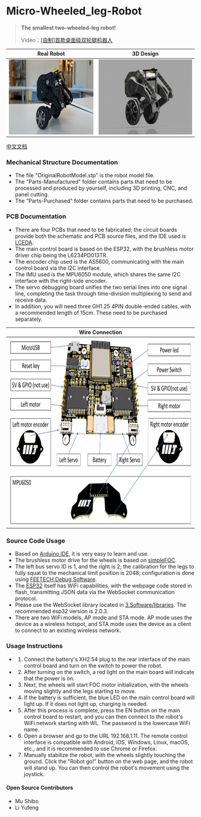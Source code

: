 # Micro-Wheeled_leg-Robot
> **The smallest two-wheeled-leg robot!**
>
> Video：[[自制]首款桌面级双轮腿机器人](https://www.bilibili.com/video/BV1io4y1q73L/?spm_id_from=333.999.0.0)
>

| Real Robot        | 3D Design        |
| ------------ | ------------ |
| <img src="4.Docs/Image/RobotReal.jpg" alt="Image 1" height="200"/> | <img src="4.Docs/Image/RobotRender.png" alt="Image 2" height="200"/> |

[中文文档](README_CN.md)

### Mechanical Structure Documentation

* The file "OriginalRobotModel.stp" is the robot model file.
* The "Parts-Manufactured" folder contains parts that need to be processed and produced by yourself, including 3D printing, CNC, and panel cutting.
* The "Parts-Purchased" folder contains parts that need to be purchased.

### PCB Documentation

* There are four PCBs that need to be fabricated; the circuit boards provide both the schematic and PCB source files, and the IDE used is [LCEDA](https://lceda.cn/).
* The main control board is based on the ESP32, with the brushless motor driver chip being the L6234PD013TR. 
* The encoder chip used is the AS5600, communicating with the main control board via the I2C interface.
* The IMU used is the MPU6050 module, which shares the same I2C interface with the right-side encoder.
* The servo debugging board unifies the two serial lines into one signal line, completing the task through time-division multiplexing to send and receive data.
* In addition, you will need three GH1.25 4PIN double-ended cables, with a recommended length of 15cm. These need to be purchased separately.

| Wire Connection | 
| ------------ |
| <img src="4.Docs/Image/Connection.png" alt="Image 3" height="500"/> |

### Source Code Usage

* Based on [Arduino IDE](https://www.arduino.cc/), it is very easy to learn and use.
* The brushless motor drive for the wheels is based on [simpleFOC](https://www.simplefoc.com/#simplefoc_library).
* The left bus servo ID is 1, and the right is 2; the calibration for the legs to fully squat to the mechanical limit position is 2048; configuration is done using [FEETECH Debug Software](https://gitee.com/ftservo/fddebug).
* The [ESP32](https://www.espressif.com/sites/default/files/documentation/esp32_datasheet_en.pdf) itself has WiFi capabilities, with the webpage code stored in flash, transmitting JSON data via the WebSocket communication protocol.
* Please use the WebSocket library located in [3.Software/libraries](3.Software/libraries). The recommended esp32 version is 2.0.3.
* There are two WiFi models, AP mode and STA mode. AP mode uses the device as a wireless hotspot, and STA mode uses the device as a client to connect to an existing wireless network.

### Usage Instructions

* 1. Connect the battery's XH2.54 plug to the rear interface of the main control board and turn on the switch to power the robot.
* 2. After turning on the switch, a red light on the main board will indicate that the power is on.
* 3. Next, the wheels will start FOC motor initialization, with the wheels moving slightly and the legs starting to move.
* 4. If the battery is sufficient, the blue LED on the main control board will light up. If it does not light up, charging is needed.
* 5. After this process is complete, press the EN button on the main control board to restart, and you can then connect to the robot's WiFi network starting with WL. The password is the lowercase WiFi name.
* 6. Open a browser and go to the URL 192.168.1.11. The remote control interface is compatible with Android, iOS, Windows, Linux, macOS, etc., and it is recommended to use Chrome or Firefox.
* 7. Manually stabilize the robot, with the wheels slightly touching the ground. Click the "Robot go!" button on the web page, and the robot will stand up. You can then control the robot's movement using the joystick.

#### Open Source Contributors

* Mu Shibo
* Li Yufeng
